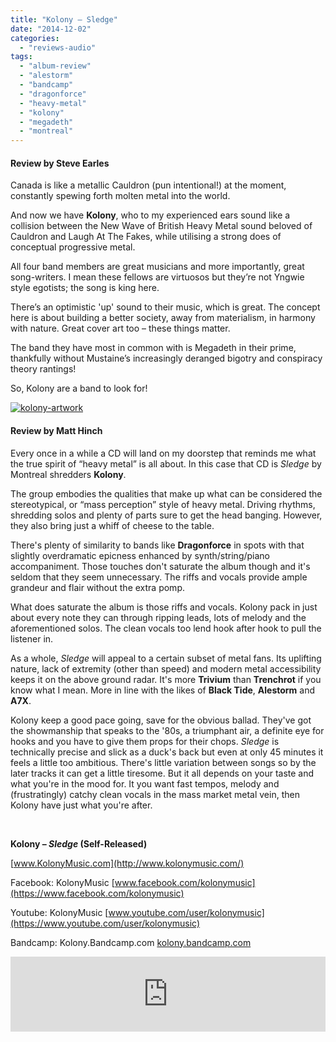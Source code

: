```yaml
---
title: "Kolony – Sledge"
date: "2014-12-02"
categories: 
  - "reviews-audio"
tags: 
  - "album-review"
  - "alestorm"
  - "bandcamp"
  - "dragonforce"
  - "heavy-metal"
  - "kolony"
  - "megadeth"
  - "montreal"
---
```


#### Review by Steve Earles

Canada is like a metallic Cauldron (pun intentional!) at the moment, constantly spewing forth molten metal into the world.

And now we have **Kolony**, who to my experienced ears sound like a collision between the New Wave of British Heavy Metal sound beloved of Cauldron and Laugh At The Fakes, while utilising a strong does of conceptual progressive metal.

All four band members are great musicians and more importantly, great song-writers. I mean these fellows are virtuosos but they’re not Yngwie style egotists; the song is king here.

There’s an optimistic 'up' sound to their music, which is great. The concept here is about building a better society, away from materialism, in harmony with nature. Great cover art too – these things matter.

The band they have most in common with is Megadeth in their prime, thankfully without Mustaine’s increasingly deranged bigotry and conspiracy theory rantings!

So, Kolony are a band to look for!

[![kolony-artwork](https://hellbound.ca/wp-content/uploads/2014/11/kolony-artwork.jpg)](https://hellbound.ca/wp-content/uploads/2014/11/kolony-artwork.jpg)

#### Review by Matt Hinch

Every once in a while a CD will land on my doorstep that reminds me what the true spirit of “heavy metal” is all about. In this case that CD is _Sledge_ by Montreal shredders **Kolony**.

The group embodies the qualities that make up what can be considered the stereotypical, or “mass perception” style of heavy metal. Driving rhythms, shredding solos and plenty of parts sure to get the head banging. However, they also bring just a whiff of cheese to the table.

There's plenty of similarity to bands like **Dragonforce** in spots with that slightly overdramatic epicness enhanced by synth/string/piano accompaniment. Those touches don't saturate the album though and it's seldom that they seem unnecessary. The riffs and vocals provide ample grandeur and flair without the extra pomp.

What does saturate the album is those riffs and vocals. Kolony pack in just about every note they can through ripping leads, lots of melody and the aforementioned solos. The clean vocals too lend hook after hook to pull the listener in.

As a whole, _Sledge_ will appeal to a certain subset of metal fans. Its uplifting nature, lack of extremity (other than speed) and modern metal accessibility keeps it on the above ground radar. It's more **Trivium** than **Trenchrot** if you know what I mean. More in line with the likes of **Black Tide**, **Alestorm** and **A7X**.

Kolony keep a good pace going, save for the obvious ballad. They've got the showmanship that speaks to the '80s, a triumphant air, a definite eye for hooks and you have to give them props for their chops. _Sledge_ is technically precise and slick as a duck's back but even at only 45 minutes it feels a little too ambitious. There's little variation between songs so by the later tracks it can get a little tiresome. But it all depends on your taste and what you're in the mood for. It you want fast tempos, melody and (frustratingly) catchy clean vocals in the mass market metal vein, then Kolony have just what you're after.

 

**Kolony – _Sledge_ (Self-Released)**

[www.KolonyMusic.com](http://www.kolonymusic.com/)

Facebook: KolonyMusic [www.facebook.com/kolonymusic](https://www.facebook.com/kolonymusic)

Youtube: KolonyMusic [www.youtube.com/user/kolonymusic](https://www.youtube.com/user/kolonymusic)

Bandcamp: Kolony.Bandcamp.com [kolony.bandcamp.com](https://kolony.bandcamp.com/)

<iframe style="border: 0; width: 100%; height: 120px;" src="https://bandcamp.com/EmbeddedPlayer/album=367574981/size=large/bgcol=ffffff/linkcol=0687f5/tracklist=false/artwork=small/transparent=true/" width="300" height="150" seamless=""><a href="http://kolony.bandcamp.com/album/sledge-2">Sledge by Kolony</a></iframe>
